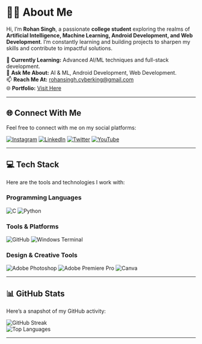 # 👨‍💻 About Me  
Hi, I’m **Rohan Singh**, a passionate **college student** exploring the realms of **Artificial Intelligence, Machine Learning, Android Development, and Web Development**. I’m constantly learning and building projects to sharpen my skills and contribute to impactful solutions.  

🌱 **Currently Learning:** Advanced AI/ML techniques and full-stack development.  
💬 **Ask Me About:** AI & ML, Android Development, Web Development.  
📫 **Reach Me At:** rohansingh.cyberking@gmail.com  
🌐 **Portfolio:** [Visit Here](https://rohan2612.blogspot.com)  

---

## 🌐 Connect With Me  
Feel free to connect with me on my social platforms:  

[![Instagram](https://img.shields.io/badge/Instagram-%23E4405F.svg?style=for-the-badge&logo=instagram&logoColor=white)](https://instagram.com/rohan.singh2612)  [![LinkedIn](https://img.shields.io/badge/LinkedIn-%230077B5.svg?style=for-the-badge&logo=linkedin&logoColor=white)](https://linkedin.com/in/rohansingh2612)  [![Twitter](https://img.shields.io/badge/Twitter-%231DA1F2.svg?style=for-the-badge&logo=twitter&logoColor=white)](https://x.com/rohansingh2612)  [![YouTube](https://img.shields.io/badge/YouTube-%23FF0000.svg?style=for-the-badge&logo=youtube&logoColor=white)](https://youtube.com/@rohan.singh2612)  

---

## 💻 Tech Stack  
Here are the tools and technologies I work with:  

### Programming Languages  
![C](https://img.shields.io/badge/C-%2300599C.svg?style=for-the-badge&logo=c&logoColor=white)  ![Python](https://img.shields.io/badge/Python-3670A0?style=for-the-badge&logo=python&logoColor=ffdd54)  

### Tools & Platforms  
![GitHub](https://img.shields.io/badge/GitHub-%23121011.svg?style=for-the-badge&logo=github&logoColor=white)  ![Windows Terminal](https://img.shields.io/badge/Windows%20Terminal-%234D4D4D.svg?style=for-the-badge&logo=windows-terminal&logoColor=white)  

### Design & Creative Tools  
![Adobe Photoshop](https://img.shields.io/badge/Adobe%20Photoshop-%2331A8FF.svg?style=for-the-badge&logo=adobe%20photoshop&logoColor=white)  ![Adobe Premiere Pro](https://img.shields.io/badge/Adobe%20Premiere%20Pro-9999FF.svg?style=for-the-badge&logo=Adobe%20Premiere%20Pro&logoColor=white)  ![Canva](https://img.shields.io/badge/Canva-%2300C4CC.svg?style=for-the-badge&logo=Canva&logoColor=white)  

---

## 📊 GitHub Stats  
Here’s a snapshot of my GitHub activity:  
 
![GitHub Streak](https://github-readme-streak-stats.herokuapp.com/?user=rohansingh2612&theme=radical&hide_border=false)  
![Top Languages](https://github-readme-stats.vercel.app/api/top-langs/?username=rohansingh2612&theme=radical&hide_border=false&include_all_commits=true&count_private=true&layout=compact)  

---
